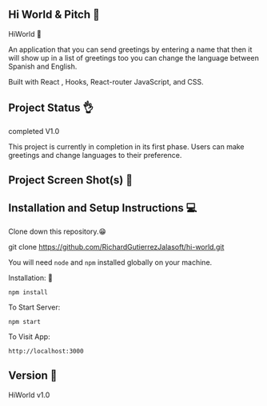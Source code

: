 ## Hi World & Pitch 🎉

HiWorld 💬

An application that you can send greetings by entering a name that then it will show up in a list of greetings too you can change the language between Spanish and English.

Built with React , Hooks, React-router JavaScript, and CSS.

## Project Status 👌

completed V1.0

This project is currently in completion in its first phase. Users can make greetings and change languages ​​to their preference.

## Project Screen Shot(s) 👀

## Installation and Setup Instructions 💻 

Clone down this repository.😁

git clone https://github.com/RichardGutierrezJalasoft/hi-world.git

You will need `node` and `npm` installed globally on your machine.  

Installation: 🔧

`npm install`  

To Start Server:

`npm start`  

To Visit App:

`http://localhost:3000`  

## Version 🔨

HiWorld v1.0